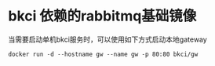# bkci 依赖的rabbitmq基础镜像
当需要启动单机bkci服务时，可以使用如下方式启动本地gateway
```shell
docker run -d --hostname gw --name gw -p 80:80 bkci/gw
```
